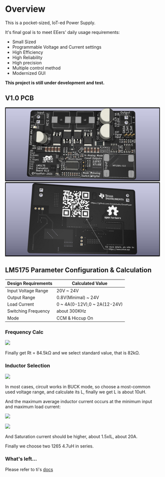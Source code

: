 # Overview

This is a pocket-sized, IoT-ed Power Supply.

It's final goal is to meet EEers' daily usage requirements:

- Small Sized  
- Programmable Voltage and Current settings  
- High Efficiency  
- High Reliability  
- High precision
- Multiple control method  
- Modernized GUI  

**This project is still under development and test.**

## V1.0 PCB
![img_front](img/EmoePower_V1.0.jpg)
![img_back](img/EmoePower_V1.0_B.jpg)


## LM5175 Parameter Configuration & Calculation

| Design Requirements | Calculated Value |
| ------------------- | ---------------- |
| Input Voltage Range | 20V ~ 24V |
| Output Range | 0.8V(Minimal) ~ 24V |
| Load Current | 0 ~ 4A(0-12V),0 ~ 2A(12-24V) |
| Switching Frequency | about 300KHz |
| Mode | CCM & Hiccup On |

### Frequency Calc

![](https://latex.codecogs.com/svg.latex?R_T%20=%20{{{1%20\over%20F_sw}-200ns}%20\over%20{37pF}})

Finally get Rt = 84.5kΩ and we select standard value, that is 82kΩ.  

### Inductor Selection

![](https://latex.codecogs.com/svg.latex?L_{BUCK}%20=%20{({{V_{IN(MAX)}-V_{OUT})*V_{OUT}}}%20\over%20{0.4*I_{OUT(MAX)}*F_{SW}*V_{IN(MAX)}}})

In most cases, circuit works in BUCK mode, so choose a most-common used voltage range, and calculate its L, finally we get L is about 10uH.

And the maximum average inductor current occurs at the minimum input and maximum load current:

![](https://latex.codecogs.com/svg.latex?I_{L(MAX)}%20=%20{{V_{OUT}*I_{OUT(MAX)}}%20\over%20{0.9*V_{IN(MIN)}}})


![](https://latex.codecogs.com/svg.latex?I_{L(PEAK)}%20=%20I_{L(MAX)}%20+%20{{V_{IN(MIN)}*(V_{OUT}-V_{IN(MIN)})}%20\over%20{2*L_1*F_{SW}*V_{OUT}}})

And Saturation current should be higher, about 1.5xIL, about 20A.

Finally we choose two 1265 4.7uH in series.

### What's left...
Please refer to ti's [docs](https://www.ti.com/lit/ds/symlink/lm5175.pdf?ts=1611563386531&ref_url=https%253A%252F%252Fwww.google.com%252F)



